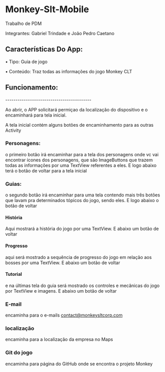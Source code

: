 # Monkey-Slt-Mobile

Trabalho de PDM

Integrantes: Gabriel Trindade e João Pedro Caetano

## Características Do App:

•	Tipo: Guia de jogo

•	Conteúdo: Traz todas as informações do jogo Monkey CLT

## Funcionamento:

--*-*-*-*-*-*-*-*-*-*-*-*-*-*-*-*-*-*-*-*-*-*-*-*-*-*-*-*-*-*-*-*-*-*-*-*-*-*-*-*-


Ao abrir, o APP solicitará permiçao da localização do dispositivo e o encaminhará para tela inicial.

A tela inicial contém alguns botões de encaminhamento para as outras Activity

### Personagens:

o primeiro botão irá encaminhar para a tela dos personagens onde vc vai encontrar ícones dos personagens, que são ImageButtons que trazem todas as informações por uma TextView referentes a eles. E logo abaixo terá o botão de voltar para a tela inicial 


### Guias:

o segundo botão irá encaminhar para uma tela contendo mais três botões que lavam pra determinados tópicos do jogo, sendo eles. E logo abaixo o botão de voltar

#### História 

Aqui mostrará a história do jogo por uma TextView. E abaixo um botão de voltar

#### Progresso

aqui será mostrado a sequência de progresso do jogo em relação aos bosses por uma TextView. E abaixo um botão de voltar 

#### Tutorial

e na últimas tela do guia será mostrado os controles e mecânicas do jogo por TextView e imagens. E abaixo um botão de voltar

### E-mail

encaminha para o e-mails contact@monkeysltcorp.com

### localização 

encaminha para a localização da empresa no Maps

### Git do jogo

encaminha para página do GitHub onde se encontra o projeto Monkey
